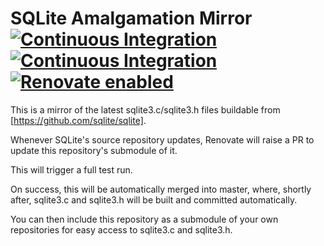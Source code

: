 # SQLite Amalgamation Mirror [![Continuous Integration](https://github.com/jameswilddev/sqlite3-amalgamation-mirror/workflows/Full%20Test/badge.svg)](https://github.com/jameswilddev/sqlite3-amalgamation-mirror/actions?query=workflow%3A%22Full+Test%22) [![Continuous Integration](https://github.com/jameswilddev/sqlite3-amalgamation-mirror/workflows/Commit%20Changes/badge.svg)](https://github.com/jameswilddev/sqlite3-amalgamation-mirror/actions?query=workflow%3A%22Commit+Changes%22) [![Renovate enabled](https://img.shields.io/badge/renovate-enabled-brightgreen.svg)](https://renovatebot.com/)

This is a mirror of the latest sqlite3.c/sqlite3.h files buildable from [https://github.com/sqlite/sqlite].

Whenever SQLite's source repository updates, Renovate will raise a PR to update this repository's submodule of it.

This will trigger a full test run.

On success, this will be automatically merged into master, where, shortly after, sqlite3.c and sqlite3.h will be built and committed automatically.

You can then include this repository as a submodule of your own repositories for easy access to sqlite3.c and sqlite3.h.
